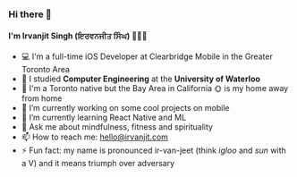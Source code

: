 ### Hi there 👋

#### I'm Irvanjit Singh (ਇਰਵਨਜੀਤ ਸਿੰਘ) 👳🏾‍♂️ 

- 💻 I'm a full-time iOS Developer at Clearbridge Mobile in the Greater Toronto Area
- 🏫 I studied **Computer Engineering** at the **University of Waterloo**
- 🍁 I'm a Toronto native but the Bay Area in California 🌞 is my home away from home
- 🔭 I’m currently working on some cool projects on mobile
- 🌱 I’m currently learning React Native and ML
- 💬 Ask me about mindfulness, fitness and spirituality
- 📫 How to reach me: hello@irvanjit.com
- ⚡ Fun fact: my name is pronounced ir-van-jeet (think *igloo* and *sun* with a V) and it means triumph over adversary
